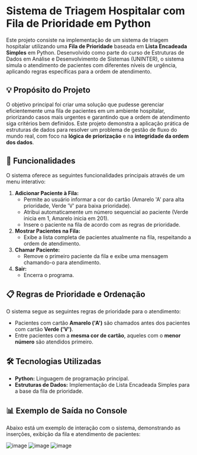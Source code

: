 # Sistema de Triagem Hospitalar com Fila de Prioridade em Python

Este projeto consiste na implementação de um sistema de triagem hospitalar utilizando uma **Fila de Prioridade** baseada em **Lista Encadeada Simples** em Python. Desenvolvido como parte do curso de Estruturas de Dados em Análise e Desenvolvimento de Sistemas (UNINTER), o sistema simula o atendimento de pacientes com diferentes níveis de urgência, aplicando regras específicas para a ordem de atendimento.

## 💡 Propósito do Projeto

O objetivo principal foi criar uma solução que pudesse gerenciar eficientemente uma fila de pacientes em um ambiente hospitalar, priorizando casos mais urgentes e garantindo que a ordem de atendimento siga critérios bem definidos. Este projeto demonstra a aplicação prática de estruturas de dados para resolver um problema de gestão de fluxo do mundo real, com foco na **lógica de priorização** e na **integridade da ordem dos dados**.

## 🚀 Funcionalidades

O sistema oferece as seguintes funcionalidades principais através de um menu interativo:

1.  **Adicionar Paciente à Fila:**
    * Permite ao usuário informar a cor do cartão (Amarelo 'A' para alta prioridade, Verde 'V' para baixa prioridade).
    * Atribui automaticamente um número sequencial ao paciente (Verde inicia em 1, Amarelo inicia em 201).
    * Insere o paciente na fila de acordo com as regras de prioridade.
2.  **Mostrar Pacientes na Fila:**
    * Exibe a lista completa de pacientes atualmente na fila, respeitando a ordem de atendimento.
3.  **Chamar Paciente:**
    * Remove o primeiro paciente da fila e exibe uma mensagem chamando-o para atendimento.
4.  **Sair:**
    * Encerra o programa.

## 📋 Regras de Prioridade e Ordenação

O sistema segue as seguintes regras de prioridade para o atendimento:

* Pacientes com cartão **Amarelo ('A')** são chamados antes dos pacientes com cartão **Verde ('V')**.
* Entre pacientes com a **mesma cor de cartão**, aqueles com o **menor número** são atendidos primeiro.

## 🛠️ Tecnologias Utilizadas

* **Python:** Linguagem de programação principal.
* **Estruturas de Dados:** Implementação de Lista Encadeada Simples para a base da fila de prioridade.

## 📊 Exemplo de Saída no Console

Abaixo está um exemplo de interação com o sistema, demonstrando as inserções, exibição da fila e atendimento de pacientes: 

![image](https://github.com/user-attachments/assets/91144af9-a454-4a4e-98ed-b4d7bcfdf915)
![image](https://github.com/user-attachments/assets/39df294f-c9e8-48f7-8aef-a132416c61d4)
![image](https://github.com/user-attachments/assets/6f2f9795-a81a-41d5-8da0-d4fc9558df88)


